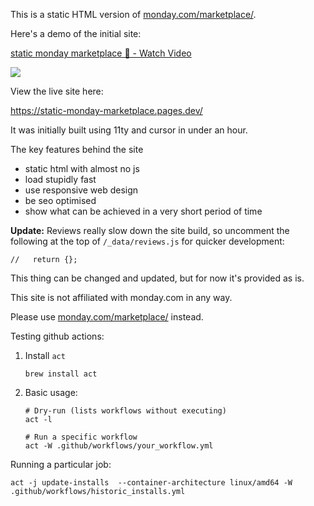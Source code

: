 This is a static HTML version of  [monday.com/marketplace/](https://monday.com/marketplace/).

Here's a demo of the initial site:

<div>
    <a href="https://www.loom.com/share/ccd890f4965e4491b864a13988e35fe9">
      <p>static monday marketplace  🚀 - Watch Video</p>
    </a>
    <a href="https://www.loom.com/share/ccd890f4965e4491b864a13988e35fe9">
      <img style="max-width:300px;" src="https://cdn.loom.com/sessions/thumbnails/ccd890f4965e4491b864a13988e35fe9-50df5b17b1e891ba-full-play.gif">
    </a>
  </div>

View the live site here: 

https://static-monday-marketplace.pages.dev/

It was initially built using 11ty and cursor in under an hour.

The  key features behind the site

- static html with almost no js
- load stupidly fast
- use responsive web design
- be seo optimised
- show what can be achieved in a very short period of time

**Update:** Reviews really slow down the site build, so uncomment the following at the top of `/_data/reviews.js` for quicker development:

```
//   return {};
```

This thing can be changed and updated, but for now it's provided as is.

This site is not affiliated with monday.com in any way. 

Please use [monday.com/marketplace/](https://monday.com/marketplace/) instead.

Testing github actions:

1. Install `act`
   ```
   brew install act
   ```
1. Basic usage:
   ```
   # Dry-run (lists workflows without executing)
   act -l

   # Run a specific workflow
   act -W .github/workflows/your_workflow.yml
   ```

Running a particular job:

```
act -j update-installs  --container-architecture linux/amd64 -W .github/workflows/historic_installs.yml
```